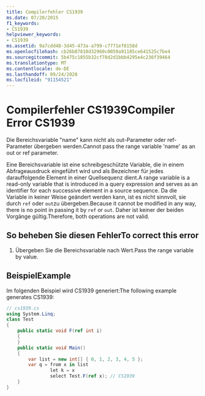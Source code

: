 ```yaml
---
title: Compilerfehler CS1939
ms.date: 07/20/2015
f1_keywords:
- CS1939
helpviewer_keywords:
- CS1939
ms.assetid: 9a7cdd48-3d45-473a-a799-c7771ef8158d
ms.openlocfilehash: cb26b87810d32960c0059a91185ce641525c7be4
ms.sourcegitcommit: 5b475c1855b32cf78d2d1bbb4295e4c236f39464
ms.translationtype: MT
ms.contentlocale: de-DE
ms.lasthandoff: 09/24/2020
ms.locfileid: "91154521"
---
```

# <a name="compiler-error-cs1939"></a><span data-ttu-id="d0e27-102">Compilerfehler CS1939</span><span class="sxs-lookup"><span data-stu-id="d0e27-102">Compiler Error CS1939</span></span>

<span data-ttu-id="d0e27-103">Die Bereichsvariable "name" kann nicht als out-Parameter oder ref-Parameter übergeben werden.</span><span class="sxs-lookup"><span data-stu-id="d0e27-103">Cannot pass the range variable 'name' as an out or ref parameter.</span></span>  
  
 <span data-ttu-id="d0e27-104">Eine Bereichsvariable ist eine schreibgeschützte Variable, die in einem Abfrageausdruck eingeführt wird und als Bezeichner für jedes darauffolgende Element in einer Quellsequenz dient.</span><span class="sxs-lookup"><span data-stu-id="d0e27-104">A range variable is a read-only variable that is introduced in a query expression and serves as an identifier for each successive element in a source sequence.</span></span> <span data-ttu-id="d0e27-105">Da die Variable in keiner Weise geändert werden kann, ist es nicht sinnvoll, sie durch `ref` oder `out`zu übergeben.</span><span class="sxs-lookup"><span data-stu-id="d0e27-105">Because it cannot be modified in any way, there is no point in passing it by `ref` or `out`.</span></span> <span data-ttu-id="d0e27-106">Daher ist keiner der beiden Vorgänge gültig.</span><span class="sxs-lookup"><span data-stu-id="d0e27-106">Therefore, both operations are not valid.</span></span>  
  
## <a name="to-correct-this-error"></a><span data-ttu-id="d0e27-107">So beheben Sie diesen Fehler</span><span class="sxs-lookup"><span data-stu-id="d0e27-107">To correct this error</span></span>  
  
1. <span data-ttu-id="d0e27-108">Übergeben Sie die Bereichsvariable nach Wert.</span><span class="sxs-lookup"><span data-stu-id="d0e27-108">Pass the range variable by value.</span></span>  
  
## <a name="example"></a><span data-ttu-id="d0e27-109">Beispiel</span><span class="sxs-lookup"><span data-stu-id="d0e27-109">Example</span></span>  

 <span data-ttu-id="d0e27-110">Im folgenden Beispiel wird CS1939 generiert:</span><span class="sxs-lookup"><span data-stu-id="d0e27-110">The following example generates CS1939:</span></span>  
  
```csharp  
// cs1939.cs  
using System.Linq;  
class Test  
{  
    public static void F(ref int i)  
    {  
    }  
    public static void Main()  
    {  
        var list = new int[] { 0, 1, 2, 3, 4, 5 };  
        var q = from x in list  
                let k = x  
                select Test.F(ref x); // CS1939  
    }  
}  
```
